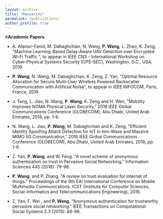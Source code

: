 ```yaml
---
layout: archive
title: "Researchs"
permalink: /publications/
author_profile: true
---
```

<!-- 
{% if author.googlescholar %}
  You can also find my articles on <u><a href="{{author.googlescholar}}">my Google Scholar profile</a>.</u>
{% endif %}

{% include base_path %}

{% for post in site.publications reversed %}
  {% include archive-single.html %}
{% endfor %}
 -->

#**Academic Papers**
* A. Alipour-Fanid, M. Dabaghchian, N. Wang, **P. Wang**, L. Zhao, K. Zeng, "Machine Learning-Based Delay-Aware UAV Detection over Encrypted Wi-Fi Traffic
", to appear in IEEE CNS - International Workshop on Cyber-Physical Systems Security (CPS-SEC), Washington, D.C., USA, 2019 

* **P. Wang**, N. Wang, M. Dabaghchian, K. Zeng, Z. Yan,  “Optimal Resource Allocation for Secure Multi-User Wireless Powered Backscatter Communication with Artificial Noise”, to appear in IEEE INFOCOM, Paris, France, 2019

* J. Tang, L. Jiao, N. Wang, **P. Wang**, K. Zeng and H. Wen, "Mobility Improves NOMA Physical Layer Security," 2018 IEEE Global Communications Conference (GLOBECOM), Abu Dhabi, United Arab Emirates, 2018, pp. 1-6.

* N. Wang, L. Jiao, **P. Wang**, M. Dabaghchian and K. Zeng, "Efficient Identity Spoofing Attack Detection for IoT in mm-Wave and Massive MIMO 5G Communication," 2018 IEEE Global Communications Conference (GLOBECOM), Abu Dhabi, United Arab Emirates, 2018, pp. 1-6.

* Z. Yan, **P. Wang**, and W. Feng. "A novel scheme of anonymous authentication on trust in Pervasive Social Networking." Information Sciences 445 (2018): 79-96.

* **P. Wang**, and P. Zhang. "A review on trust evaluation for internet of things." Proceedings of the 9th EAI International Conference on Mobile Multimedia Communications. ICST (Institute for Computer Sciences, Social-Informatics and Telecommunications Engineering), 2016.

* Z, Yan, F. Wei , and **P. Wang**. "Anonymous authentication for trustworthy pervasive social networking." IEEE Transactions on Computational Social Systems 2.3 (2015): 88-98.